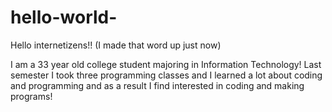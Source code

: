 # hello-world-


Hello internetizens!! (I made that word up just now)

I am a 33 year old college student majoring in Information Technology!
Last semester I took three programming classes and I learned a lot about coding and programming and as a result I find 
interested in coding and making programs!

